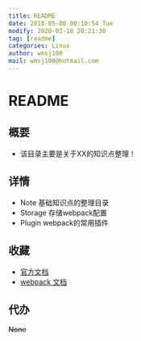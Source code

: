 ```yaml
---
title: README
date: 2018-05-08 00:10:54 Tue
modify: 2020-02-18 20:21:30 
tag: [readme]
categories: Linux
author: wmsj100
mail: wmsj100@hotmail.com
---
```


# README

## 概要
- 该目录主要是关于XX的知识点整理！

## 详情
- Note 基础知识点的整理目录
- Storage 存储webpack配置
- Plugin webpack的常用插件

## 收藏
- [官方文档](https://doc.webpack-china.org/guides/getting-started)
- [webpack 文档](https://www.webpackjs.com/guides/typescript/)

## 代办
~~None~~
